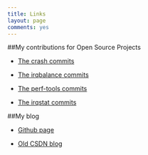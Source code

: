 ```yaml
---
title: Links
layout: page
comments: yes
---
```


##My contributions for Open Source Projects

- [The crash commits](http://yangoliver.github.io/2015/06/linux-crash-my-patches)

- [The irqbalance commits](https://github.com/Irqbalance/irqbalance/commits?author=yangoliver)

- [The perf-tools commits](https://github.com/brendangregg/perf-tools/commits?author=yangoliver)

- [The irqstat commits](https://github.com/lanceshelton/irqstat/commits?author=yangoliver)

##My blog

- [Github page](http://yangoliver.github.io)

- [Old CSDN blog](http://blog.csdn.net/yayong)

